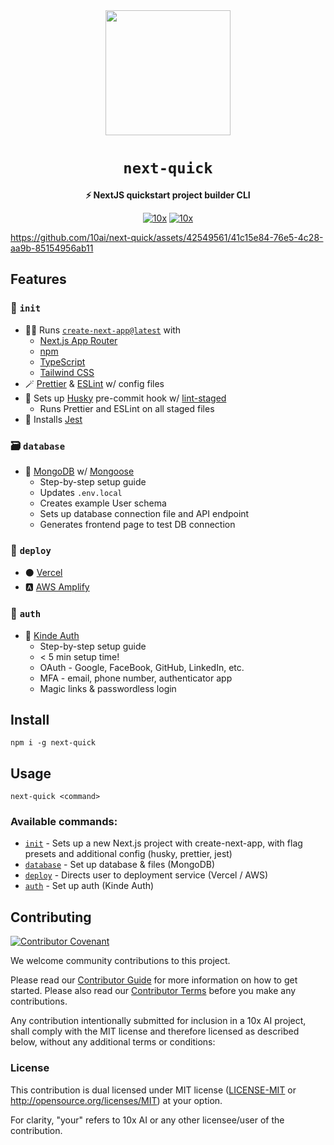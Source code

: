 <!-- Allow this file to not have a first line heading -->
<!-- markdownlint-disable-file MD041 no-emphasis-as-heading -->

<!-- inline html -->
<!-- markdownlint-disable-file MD033 -->

<div align="center">

<img src="https://github.com/10ai/next-quick/assets/42549561/3f83b293-6a82-4581-b8c6-64fb5a7b17fb" width=200>

# `next-quick` 

**⚡️ NextJS quickstart project builder CLI**

[![10x](https://img.shields.io/badge/10xAI-open%20source-blueviolet.svg)](https://10ai.dev)
[![10x](https://img.shields.io/badge/discord-10xAI-%237289da.svg?logo=discord)](https://discord.gg/FJZ4nyhBW7)

</div>

https://github.com/10ai/next-quick/assets/42549561/41c15e84-76e5-4c28-aa9b-85154956ab11

## Features
### 🐣 `init`
- 🏃‍♂️ Runs [`create-next-app@latest`](https://nextjs.org/docs/pages/api-reference/create-next-app) with
    - [Next.js App Router](https://nextjs.org/docs/app)
    - [npm](https://docs.npmjs.com/about-npm)
    - [TypeScript](https://www.typescriptlang.org/)
    - [Tailwind CSS](https://tailwindcss.com/)
- 🪄 [Prettier](https://prettier.io/) & [ESLint](https://eslint.org/) w/ config files
- 🐶 Sets up [Husky](https://typicode.github.io/husky/) pre-commit hook w/ [lint-staged](https://github.com/lint-staged/lint-staged)
    - Runs Prettier and ESLint on all staged files
- 🧪 Installs [Jest](https://jestjs.io/)

### 🗃️ `database`
- 🦆 [MongoDB](https://www.mongodb.com/) w/ [Mongoose](https://www.mongodb.com/services/support/mongoose-odm-support)
    - Step-by-step setup guide
    - Updates `.env.local`
    - Creates example User schema
    - Sets up database connection file and API endpoint
    - Generates frontend page to test DB connection

### 🚀 `deploy`
- ⚫ [Vercel](https://vercel.com/)
- 🅰️ [AWS Amplify](https://aws.amazon.com/amplify)

### 🔐 `auth`
- 🦋 [Kinde Auth](https://kinde.com/)
   - Step-by-step setup guide
   - < 5 min setup time!
   - OAuth - Google, FaceBook, GitHub, LinkedIn, etc.
   - MFA - email, phone number, authenticator app
   - Magic links & passwordless login
    


## Install
```
npm i -g next-quick
```

## Usage
```
next-quick <command>
```

### Available commands:

- <a href="#-init">`init`</a> - Sets up a new Next.js project with create-next-app, with flag presets and additional config (husky, prettier, jest)
- <a href="#-database">`database`</a> - Set up database & files (MongoDB)
- <a href="#-deploy">`deploy`</a> - Directs user to deployment service (Vercel / AWS)
- <a href="#-auth">`auth`</a> - Set up auth (Kinde Auth)


## Contributing

[![Contributor Covenant](https://img.shields.io/badge/contributor%20covenant-v1.0-ff69b4.svg)](CODE_OF_CONDUCT.md)

We welcome community contributions to this project.

Please read our [Contributor Guide](CONTRIBUTING.md) for more information on how to get started.
Please also read our [Contributor Terms](CONTRIBUTING.md#contributor-terms) before you make any contributions.

Any contribution intentionally submitted for inclusion in a 10x AI project, shall comply with the MIT license and therefore licensed as described below, without any additional terms or conditions:

### License

This contribution is dual licensed under MIT license ([LICENSE-MIT](LICENSE-MIT) or <http://opensource.org/licenses/MIT>) at your option.

For clarity, "your" refers to 10x AI or any other licensee/user of the contribution.
